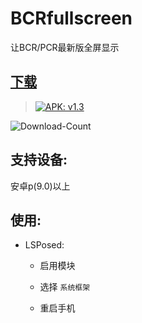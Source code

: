 # BCRfullscreen

让BCR/PCR最新版全屏显示

## [下载](https://github.com/KitsunePie/BCRfullscreen/releases/)

>[![APK: v1.3](https://img.shields.io/badge/APK-v1.3-brightgreen)](https://github.com/KitsunePie/BCRfullscreen/releases/download/1.3/app-release.apk)

![Download-Count](https://img.shields.io/github/downloads/KitsunePie/BCRfullscreen/total?color=blue)

## 支持设备:

安卓p(9.0)以上

## 使用:

- LSPosed:

  - 启用模块

  - 选择 `系统框架`

  - 重启手机

